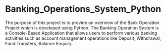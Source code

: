 # Banking_Operations_System_Python

The purpose of this project is to provide an overview of the Bank Operation Project which is developed using Python. 
The Banking Operation System is a Console-Based Application that allows users to perform various banking activities such as account management operations like Deposit, Withdrawal, Fund Transfers, Balance Enquiry.
